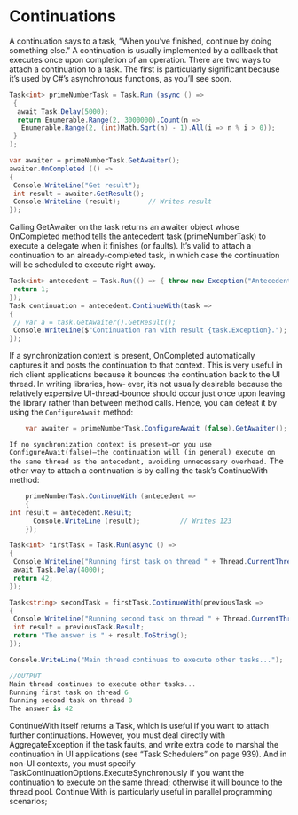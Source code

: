 
# Continuations

A continuation says to a task, “When you’ve finished, continue by doing something else.” A continuation is usually implemented by a callback that executes once upon completion of an operation. There are two ways to attach a continuation to a task. The first is particularly significant because it’s used by C#’s asynchronous functions, as you’ll see soon. 
```c#
Task<int> primeNumberTask = Task.Run (async () =>
 {
  await Task.Delay(5000);
  return Enumerable.Range(2, 3000000).Count(n =>
   Enumerable.Range(2, (int)Math.Sqrt(n) - 1).All(i => n % i > 0));
 }
);

var awaiter = primeNumberTask.GetAwaiter();
awaiter.OnCompleted (() =>
{
 Console.WriteLine("Get result");
 int result = awaiter.GetResult();
 Console.WriteLine (result);       // Writes result
});

```
Calling GetAwaiter on the task returns an awaiter object whose OnCompleted method tells the antecedent task (primeNumberTask) to execute a delegate when it finishes (or faults). It’s valid to attach a continuation to an already-completed task, in which case the continuation will be scheduled to execute right away.
```c#
Task<int> antecedent = Task.Run(() => { throw new Exception("Antecedent faulted.");
 return 1;
});
Task continuation = antecedent.ContinueWith(task =>
{
 // var a = task.GetAwaiter().GetResult();
 Console.WriteLine($"Continuation ran with result {task.Exception}.");
});
```

If a synchronization context is present, OnCompleted automatically captures it and posts the continuation to that context. This is very useful in rich client applications because it bounces the continuation back to the UI thread. In writing libraries, how‐ ever, it’s not usually desirable because the relatively expensive UI-thread-bounce should occur just once upon leaving the library rather than between method calls. Hence, you can defeat it by using the `ConfigureAwait` method:
```c#
    var awaiter = primeNumberTask.ConfigureAwait (false).GetAwaiter();
```
`If no synchronization context is present—or you use ConfigureAwait(false)—the continuation will (in general) execute on the same thread as the antecedent, avoiding unnecessary overhead.`
The other way to attach a continuation is by calling the task’s ContinueWith method:
```c#
    primeNumberTask.ContinueWith (antecedent =>
    {
int result = antecedent.Result;
      Console.WriteLine (result);          // Writes 123
    });
```

```c#
Task<int> firstTask = Task.Run(async () =>
{
 Console.WriteLine("Running first task on thread " + Thread.CurrentThread.ManagedThreadId);
 await Task.Delay(4000);
 return 42;
});

Task<string> secondTask = firstTask.ContinueWith(previousTask =>
{
 Console.WriteLine("Running second task on thread " + Thread.CurrentThread.ManagedThreadId);
 int result = previousTask.Result;
 return "The answer is " + result.ToString();
});

Console.WriteLine("Main thread continues to execute other tasks...");

//OUTPUT
Main thread continues to execute other tasks...
Running first task on thread 6
Running second task on thread 8
The answer is 42

```
ContinueWith itself returns a Task, which is useful if you want to attach further continuations. However, you must deal directly with AggregateException if the task faults, and write extra code to marshal the continuation in UI applications (see “Task Schedulers” on page 939). And in non-UI contexts, you must specify TaskContinuationOptions.ExecuteSynchronously if you want the continuation to execute on the same thread; otherwise it will bounce to the thread pool. Continue With is particularly useful in parallel programming scenarios;